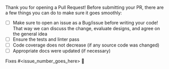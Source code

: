 Thank you for opening a Pull Request! Before submitting your PR, there are a few things you can do to make sure it goes smoothly:
- [ ] Make sure to open an issue as a Bug/issue before writing your code!  That way we can discuss the change, evaluate designs, and agree on the general idea
- [ ] Ensure the tests and linter pass
- [ ] Code coverage does not decrease (if any source code was changed)
- [ ] Appropriate docs were updated (if necessary)

Fixes #<issue_number_goes_here> 🦕
